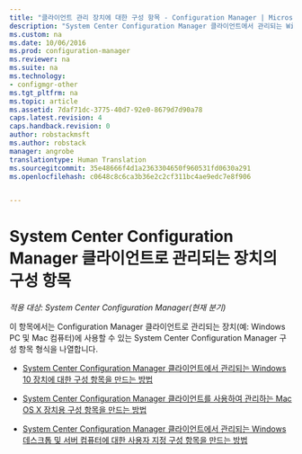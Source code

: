 ```yaml
---
title: "클라이언트 관리 장치에 대한 구성 항목 - Configuration Manager | Microsoft 문서"
description: "System Center Configuration Manager 클라이언트에서 관리되는 Windows 및 Mac 장치를 구성하는 방법을 알아봅니다."
ms.custom: na
ms.date: 10/06/2016
ms.prod: configuration-manager
ms.reviewer: na
ms.suite: na
ms.technology:
- configmgr-other
ms.tgt_pltfrm: na
ms.topic: article
ms.assetid: 7daf71dc-3775-40d7-92e0-8679d7d90a78
caps.latest.revision: 4
caps.handback.revision: 0
author: robstackmsft
ms.author: robstack
manager: angrobe
translationtype: Human Translation
ms.sourcegitcommit: 35e48666f4d1a2363304650f960531fd0630a291
ms.openlocfilehash: c0648c8c6ca3b36e2c2cf311bc4ae9edc7e8f906


---
```

# <a name="configuration-items-for-devices-managed-with-the-system-center-configuration-manager-client"></a>System Center Configuration Manager 클라이언트로 관리되는 장치의 구성 항목

*적용 대상: System Center Configuration Manager(현재 분기)*

이 항목에서는 Configuration Manager 클라이언트로 관리되는 장치(예: Windows PC 및 Mac 컴퓨터)에 사용할 수 있는 System Center Configuration Manager 구성 항목 형식을 나열합니다.  

-   [System Center Configuration Manager 클라이언트에서 관리되는 Windows 10 장치에 대한 구성 항목을 만드는 방법](../../compliance/deploy-use/create-configuration-items-for-windows-10-devices-managed-with-the-client.md)  

-   [System Center Configuration Manager 클라이언트를 사용하여 관리하는 Mac OS X 장치용 구성 항목을 만드는 방법](../../compliance/deploy-use/create-configuration-items-for-mac-os-x-devices-managed-with-the-client.md)  

-   [System Center Configuration Manager 클라이언트에서 관리되는 Windows 데스크톱 및 서버 컴퓨터에 대한 사용자 지정 구성 항목을 만드는 방법](../../compliance/deploy-use/create-custom-configuration-items-for-windows-desktop-and-server-computers-managed-with-the-client.md)  



<!--HONumber=Jan17_HO4-->


